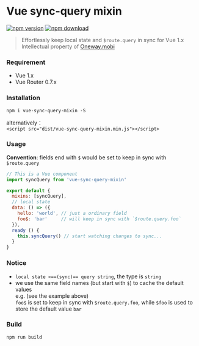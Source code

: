 # Vue sync-query mixin

[![npm version][npm-v-img]][npm-url]
[![npm download][npm-dl-img]][npm-url]

> Effortlessly keep local state and `$route.query` in sync for Vue 1.x  
> Intellectual property of [Oneway.mobi](http://www.oneway.mobi/)

### Requirement
* Vue 1.x
* Vue Router 0.7.x

### Installation

`npm i vue-sync-query-mixin -S`

alternatively：  
`<script src="dist/vue-sync-query-mixin.min.js"></script>`

### Usage

**Convention**: fields end with `$` would be set to keep in sync with `$route.query`

```js
// This is a Vue component
import syncQuery from 'vue-sync-query-mixin'

export default {
  mixins: [syncQuery],
  // local state
  data: () => ({
    hello: 'world', // just a ordinary field
    foo$: 'bar'     // will keep in sync with `$route.query.foo`
  }),
  ready () {
    this.syncQuery() // start watching changes to sync...
  }
}
```

### Notice

* `local state <==(sync)== query string`, the type is `string`
* we use the same field names (but start with `$`) to cache the default values  
e.g. (see the example above)  
`foo$` is set to keep in sync with `$route.query.foo`, while `$foo` is used to store the default value `bar`

### Build

`npm run build`

[npm-url]: https://www.npmjs.com/package/vue-sync-query-mixin
[npm-v-img]: http://img.shields.io/npm/v/vue-sync-query-mixin.svg
[npm-dl-img]: http://img.shields.io/npm/dm/vue-sync-query-mixin.svg
